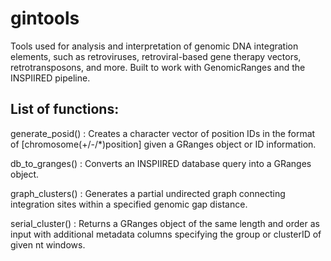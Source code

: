 # gintools
Tools used for analysis and interpretation of genomic DNA integration elements, such as retroviruses, retroviral-based gene therapy vectors, retrotransposons, and more. Built to work with GenomicRanges and the INSPIIRED pipeline. 

## List of functions:
generate_posid() : Creates a character vector of position IDs in the format of [chromosome(+/-/*)position] given a GRanges object or ID information.

db_to_granges() : Converts an INSPIIRED database query into a GRanges object.

graph_clusters() : Generates a partial undirected graph connecting integration sites within a specified genomic gap distance.

serial_cluster() : Returns a GRanges object of the same length and order as input with additional metadata columns specifying the group or clusterID of given nt windows.
